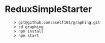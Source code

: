 # ReduxSimpleStarter


```
	> git@github.com:aself101/graphing.git
	> cd graphing
	> npm install
	> npm start
```
